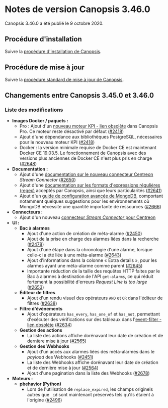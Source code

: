 # Notes de version Canopsis 3.46.0

Canopsis 3.46.0 a été publié le 9 octobre 2020.

## Procédure d'installation

Suivre la [procédure d'installation de Canopsis](../guide-administration/installation/index.md).

## Procédure de mise à jour

Suivre la [procédure standard de mise à jour de Canopsis](../guide-administration/mise-a-jour/index.md).

## Changements entre Canopsis 3.45.0 et 3.46.0

### Liste des modifications

*  **Images Docker / paquets :**
    *  Pro : Ajout d'un [nouveau moteur KPI - lien obsolète]() dans Canopsis Pro. Ce moteur reste désactivé par défaut ([#2418](https://git.canopsis.net/canopsis/canopsis/-/issues/2418))
    *  Ajout d'une dépendance aux bibliothèques PostgreSQL, nécessaires pour le nouveau moteur KPI ([#2418](https://git.canopsis.net/canopsis/canopsis/-/issues/2418))
    *  Docker : la version minimale requise de Docker CE est maintenant Docker CE 19.03.5. Le fonctionnement de Canopsis avec des versions plus anciennes de Docker CE n'est plus pris en charge ([#2648](https://git.canopsis.net/canopsis/canopsis/-/issues/2648))
*  **Documentation :**
    *  Ajout d'une [documentation sur le nouveau connecteur Centreon](../interconnexions/Supervision/Centreon-stream-connector.md) *Stream Connector* ([#2650](https://git.canopsis.net/canopsis/canopsis/-/issues/2650))
    *  Ajout d'une [documentation sur les formats d'expressions régulières (regex)](../guide-utilisation/formats-et-syntaxe/format-regex.md) acceptés par Canopsis, ainsi que leurs particularités ([#2641](https://git.canopsis.net/canopsis/canopsis/-/issues/2641))
    *  Ajout d'un [guide de configuration avancée de MongoDB](../guide-administration/administration-avancee/configuration-composants/base-de-donnees-mongodb.md), comportant notamment quelques suggestions pour les environnements où MongoDB nécessite une quantité importante de ressources ([#2666](https://git.canopsis.net/canopsis/canopsis/-/issues/2666))
*  **Connecteurs :**
    *  Ajout d'un nouveau [connecteur *Stream Connector* pour Centreon](../guide-administration/administration-avancee/configuration-composants/base-de-donnees-mongodb.md)
*  **UI :**
    *  **Bac à alarmes**
        *  Ajout d'une action de création de méta-alarme ([#2450](https://git.canopsis.net/canopsis/canopsis/-/issues/2450))
        *  Ajout de la prise en charge des alarmes liées dans la recherche ([#2478](https://git.canopsis.net/canopsis/canopsis/-/issues/2478))
        *  Ajout d'une étape dans la chronologie d'une alarme, lorsque celle-ci a été liée à une méta-alarme ([#2643](https://git.canopsis.net/canopsis/canopsis/-/issues/2643))
        *  Ajout d'informations dans la colonne « Extra details », pour les alarmes ayant une méta-alarme comme parent ([#2645](https://git.canopsis.net/canopsis/canopsis/-/issues/2645))
        *  Importante réduction de la taille des requêtes HTTP faites par le Bac à alarmes à destination de l'API `get-alarms`, ce qui réduit fortement la possibilité d'erreurs *Request Line is too large* ([#2653](https://git.canopsis.net/canopsis/canopsis/-/issues/2653))
    *  **Éditeur de filtres**
        *  Ajout d'un rendu visuel des opérateurs `AND` et `OR` dans l'éditeur de filtres ([#2638](https://git.canopsis.net/canopsis/canopsis/-/issues/2638))
    *  **Filtre d'évènements**
        *  Ajout d'opérateurs `has_every`, `has_one_of` et `has_not`, permettant d'exécuter des vérifications sur des tableaux dans l'[event-filter - lien obsolète]() ([#2634](https://git.canopsis.net/canopsis/canopsis/-/issues/2634))
    *  **Gestion des actions**
        *  La liste des actions affiche dorénavant leur date de création et de dernière mise à jour ([#2565](https://git.canopsis.net/canopsis/canopsis/-/issues/2565))
    *  **Gestion des Webhooks**
        *  Ajout d'un accès aux alarmes liées des méta-alarmes dans le *payload* des Webhooks ([#2451](https://git.canopsis.net/canopsis/canopsis/-/issues/2451))
        *  La liste des Webhooks affiche dorénavant leur date de création et de dernière mise à jour ([#2564](https://git.canopsis.net/canopsis/canopsis/-/issues/2564))
        *  Ajout d'une pagination dans la liste des Webhooks ([#2678](https://git.canopsis.net/canopsis/canopsis/-/issues/2678))
*  **Moteurs :**
    *  **pbehavior (Python)**
        *  Lors de l'utilisation de `replace_expired`, les champs originels autres que `_id` sont maintenant préservés tels qu'ils étaient à l'origine ([#2496](https://git.canopsis.net/canopsis/canopsis/-/issues/2496#note_81534))
